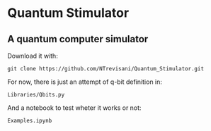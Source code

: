 # Quantum Stimulator

## A quantum computer simulator

Download it with:

    git clone https://github.com/NTrevisani/Quantum_Stimulator.git

For now, there is just an attempt of q-bit definition in:

    Libraries/Qbits.py

And a notebook to test wheter it works or not:

    Examples.ipynb
